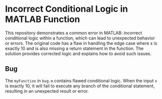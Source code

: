 # Incorrect Conditional Logic in MATLAB Function
This repository demonstrates a common error in MATLAB: incorrect conditional logic within a function, which can lead to unexpected behavior or errors.  The original code has a flaw in handling the edge case where x is exactly 10 and is also missing a return statement in the function.  The solution provides corrected logic and explains how to avoid such issues.

## Bug
The `myFunction` in `bug.m` contains flawed conditional logic. When the input `x` is exactly 10, it will fail to execute any branch of the conditional statement, resulting in an unexpected result or error.